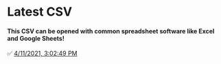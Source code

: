 # Latest CSV
#### This CSV can be opened with common spreadsheet software like Excel and Google Sheets!
✅ [4/11/2021, 3:02:49 PM](https://storage.googleapis.com/ptdp-staging.appspot.com/exports/rates_1618167763025.csv)